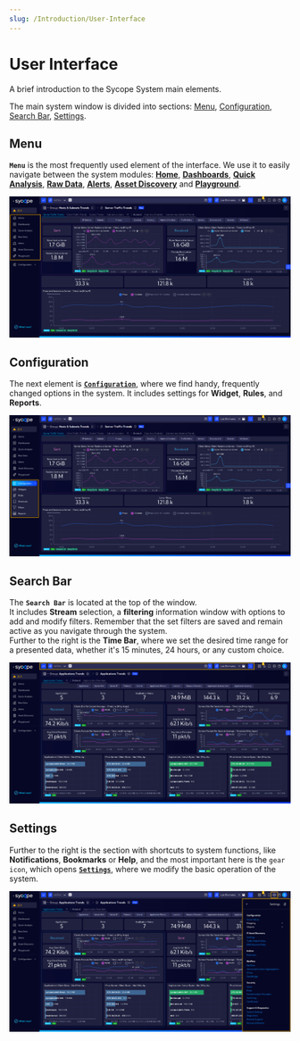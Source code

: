 ```yaml
---
slug: /Introduction/User-Interface
---
```


# User Interface

A brief introduction to the Sycope System main elements.

The main system window is divided into sections: [Menu](#menu), [Configuration](#configuration), [Search Bar](#search-bar), [Settings](#settings).

## Menu

**`Menu`** is the most frequently used element of the interface. We use it to easily navigate between the system modules: [**Home**](/User-Guide/Home), [**Dashboards**](/User-Guide/Dashboards), [**Quick Analysis**](/User-Guide/Quick-Analysis), [**Raw Data**](/User-Guide/Raw-Data), [**Alerts**](/User-Guide/Alerts), [**Asset Discovery**](/User-Guide/Asset-Discovery) and [**Playground**](/User-Guide/Playground).

![Menu](assets/menu.png)


## Configuration

The next element is [**`Configuration`**](/User-Guide/Configuration), where we find handy, frequently changed options in the system. It includes settings for **Widget**, **Rules**, and **Reports**.

![Configuration](assets/configuration.png)


## Search Bar

The **`Search Bar`** is located at the top of the window.  
It includes **Stream** selection, a **filtering** information window with options to add and modify filters. Remember that the set filters are saved and remain active as you navigate through the system.  
Further to the right is the **Time Bar**, where we set the desired time range for a presented data, whether it's 15 minutes, 24 hours, or any custom choice.

![Search Bar](assets/search-bar.png)


## Settings

Further to the right is the section with shortcuts to system functions, like **Notifications**, **Bookmarks** or **Help**, and the most important here is the `gear icon`, which opens [**`Settings`**](/User-Guide/Settings), where we modify the basic operation of the system.

![Settings](assets/settings.png)
